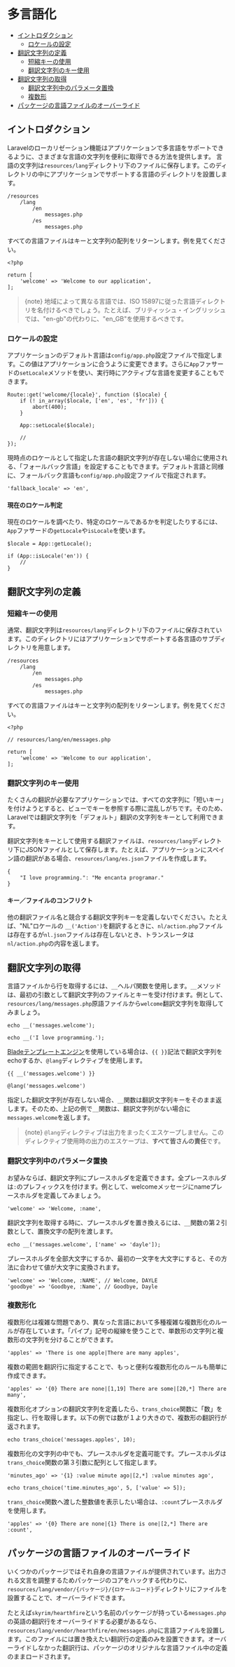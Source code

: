 # 多言語化

- [イントロダクション](#introduction)
    - [ロケールの設定](#configuring-the-locale)
- [翻訳文字列の定義](#defining-translation-strings)
    - [短縮キーの使用](#using-short-keys)
    - [翻訳文字列のキー使用](#using-translation-strings-as-keys)
- [翻訳文字列の取得](#retrieving-translation-strings)
    - [翻訳文字列中のパラメータ置換](#replacing-parameters-in-translation-strings)
    - [複数形](#pluralization)
- [パッケージの言語ファイルのオーバーライド](#overriding-package-language-files)

<a name="introduction"></a>
## イントロダクション

Laravelのローカリゼーション機能はアプリケーションで多言語をサポートできるように、さまざまな言語の文字列を便利に取得できる方法を提供します。 言語の文字列は`resources/lang`ディレクトリ下のファイルに保存します。このディレクトリの中にアプリケーションでサポートする言語のディレクトリを設置します。

    /resources
        /lang
            /en
                messages.php
            /es
                messages.php

すべての言語ファイルはキーと文字列の配列をリターンします。例を見てください。

    <?php

    return [
        'welcome' => 'Welcome to our application',
    ];

> {note} 地域によって異なる言語では、ISO 15897に従った言語ディレクトリを名付けるべきでしょう。たとえば、ブリティッシュ・イングリッシュでは、"en-gb"の代わりに、"en_GB"を使用するべきです。

<a name="configuring-the-locale"></a>
### ロケールの設定

アプリケーションのデフォルト言語は`config/app.php`設定ファイルで指定します。この値はアプリケーションに合うように変更できます。さらに`App`ファサードの`setLocale`メソッドを使い、実行時にアクティブな言語を変更することもできます。

    Route::get('welcome/{locale}', function ($locale) {
        if (! in_array($locale, ['en', 'es', 'fr'])) {
            abort(400);
        }

        App::setLocale($locale);

        //
    });

現時点のロケールとして指定した言語の翻訳文字列が存在しない場合に使用される、「フォールバック言語」を設定することもできます。デフォルト言語と同様に、フォールバック言語も`config/app.php`設定ファイルで指定されます。

    'fallback_locale' => 'en',

<a name="determining-the-current-locale"></a>
#### 現在のロケール判定

現在のロケールを調べたり、特定のロケールであるかを判定したりするには、`App`ファサードの`getLocale`や`isLocale`を使います。

    $locale = App::getLocale();

    if (App::isLocale('en')) {
        //
    }

<a name="defining-translation-strings"></a>
## 翻訳文字列の定義

<a name="using-short-keys"></a>
### 短縮キーの使用

通常、翻訳文字列は`resources/lang`ディレクトリ下のファイルに保存されています。このディレクトリにはアプリケーションでサポートする各言語のサブディレクトリを用意します。

    /resources
        /lang
            /en
                messages.php
            /es
                messages.php

すべての言語ファイルはキーと文字列の配列をリターンします。例を見てください。

    <?php

    // resources/lang/en/messages.php

    return [
        'welcome' => 'Welcome to our application',
    ];

<a name="using-translation-strings-as-keys"></a>
### 翻訳文字列のキー使用

たくさんの翻訳が必要なアプリケーションでは、すべての文字列に「短いキー」を付けようとすると、ビューでキーを参照する際に混乱しがちです。そのため、Laravelでは翻訳文字列を「デフォルト」翻訳の文字列をキーとして利用できます。

翻訳文字列をキーとして使用する翻訳ファイルは、`resources/lang`ディレクトリ下にJSONファイルとして保存します。たとえば、アプリケーションにスペイン語の翻訳がある場合、`resources/lang/es.json`ファイルを作成します。

    {
        "I love programming.": "Me encanta programar."
    }

#### キー／ファイルのコンフリクト

他の翻訳ファイル名と競合する翻訳文字列キーを定義しないでください。たとえば、"NL"ロケールの `__('Action')`を翻訳するときに、`nl/action.php`ファイルは存在するが`nl.json`ファイルは存在しないとき、トランスレータは`nl/action.php`の内容を返します。

<a name="retrieving-translation-strings"></a>
## 翻訳文字列の取得

言語ファイルから行を取得するには、`__`ヘルパ関数を使用します。`__`メソッドは、最初の引数として翻訳文字列のファイルとキーを受け付けます。例として、`resources/lang/messages.php`原語ファイルから`welcome`翻訳文字列を取得してみましょう。

    echo __('messages.welcome');

    echo __('I love programming.');

[Bladeテンプレートエンジン](/docs/{{version}}/blade)を使用している場合は、`{{ }}`記法で翻訳文字列をechoするか、`@lang`ディレクティブを使用します。

    {{ __('messages.welcome') }}

    @lang('messages.welcome')

指定した翻訳文字列が存在しない場合、`__`関数は翻訳文字列キーをそのまま返します。そのため、上記の例で`__`関数は、翻訳文字列がない場合に`messages.welcome`を返します。

> {note} `@lang`ディレクティブは出力をまったくエスケープしません。このディレクティブ使用時の出力のエスケープは、**すべて皆さんの責任**です。

<a name="replacing-parameters-in-translation-strings"></a>
### 翻訳文字列中のパラメータ置換

お望みならば、翻訳文字列にプレースホルダを定義できます。全プレースホルダは`:`のプレフィックスを付けます。例として、welcomeメッセージにnameプレースホルダを定義してみましょう。

    'welcome' => 'Welcome, :name',

翻訳文字列を取得する時に、プレースホルダを置き換えるには、`__`関数の第２引数として、置換文字の配列を渡します。

    echo __('messages.welcome', ['name' => 'dayle']);

プレースホルダを全部大文字にするか、最初の一文字を大文字にすると、その方法に合わせて値が大文字に変換されます。

    'welcome' => 'Welcome, :NAME', // Welcome, DAYLE
    'goodbye' => 'Goodbye, :Name', // Goodbye, Dayle

<a name="pluralization"></a>
### 複数形化

複数形化は複雑な問題であり、異なった言語において多種複雑な複数形化のルールが存在しています。「パイプ」記号の縦線を使うことで、単数形の文字列と複数形の文字列を分けることができます。

    'apples' => 'There is one apple|There are many apples',

複数の範囲を翻訳行に指定することで、もっと便利な複数形化のルールも簡単に作成できます。

    'apples' => '{0} There are none|[1,19] There are some|[20,*] There are many',

複数形化オプションの翻訳文字列を定義したら、`trans_choice`関数に「数」を指定し、行を取得します。以下の例では数が１より大きので、複数形の翻訳行が返されます。

    echo trans_choice('messages.apples', 10);

複数形化の文字列の中でも、プレースホルダを定義可能です。プレースホルダは`trans_choice`関数の第３引数に配列として指定します。

    'minutes_ago' => '{1} :value minute ago|[2,*] :value minutes ago',

    echo trans_choice('time.minutes_ago', 5, ['value' => 5]);

`trans_choice`関数へ渡した整数値を表示したい場合は、`:count`プレースホルダを使用します。

    'apples' => '{0} There are none|{1} There is one|[2,*] There are :count',

<a name="overriding-package-language-files"></a>
## パッケージの言語ファイルのオーバーライド

いくつかのパッケージではそれ自身の言語ファイルが提供されています。出力される文言を調整するためパッケージのコアをハックする代わりに、`resources/lang/vendor/{パッケージ}/{ロケールコード}`ディレクトリにファイルを設置することで、オーバーライドできます。

たとえば`skyrim/hearthfire`という名前のパッケージが持っている`messages.php`の英語の翻訳行をオーバーライドする必要があるなら、`resources/lang/vendor/hearthfire/en/messages.php`に言語ファイルを設置します。このファイルには置き換えたい翻訳行の定義のみを設置できます。オーバーライドしなかった翻訳行は、パッケージのオリジナルな言語ファイル中の定義のままロードされます。
